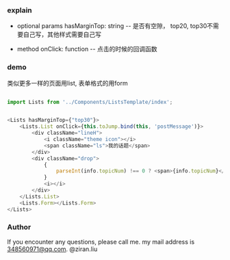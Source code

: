 ### explain

* optional params
    hasMarginTop: string  -- 是否有空隙， top20, top30不需要自己写，其他样式需要自己写
 

* method
    onClick: function  -- 点击的时候的回调函数


### demo
类似更多一样的页面用list,
表单格式的用form
```js

import Lists from '../Components/ListsTemplate/index';


<Lists hasMarginTop={"top30"}>
    <Lists.List onClick={this.toJump.bind(this, 'postMessage')}>
        <div className="lineH">
            <i className="theme icon"></i>
            <span className="ls">我的话题</span>
        </div>
        <div className="drop">
            {
                parseInt(info.topicNum) !== 0 ? <span>{info.topicNum}</span> : ''
            }
            <i></i>
        </div>
    </Lists.List>
    <Lists.Form></Lists.Form>
</Lists>   

```  

### Author
If you encounter any questions, please call me. 
my mail address is 348560971@qq.com.
@ziran.liu